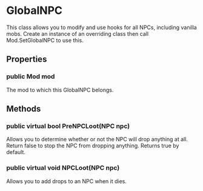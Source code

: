 # GlobalNPC

This class allows you to modify and use hooks for all NPCs, including vanilla mobs. Create an instance of an overriding class then call Mod.SetGlobalNPC to use this.

## Properties

### public Mod mod

The mod to which this GlobalNPC belongs.

## Methods

### public virtual bool PreNPCLoot(NPC npc)

Allows you to determine whether or not the NPC will drop anything at all. Return false to stop the NPC from dropping anything. Returns true by default.

### public virtual void NPCLoot(NPC npc)

Allows you to add drops to an NPC when it dies.